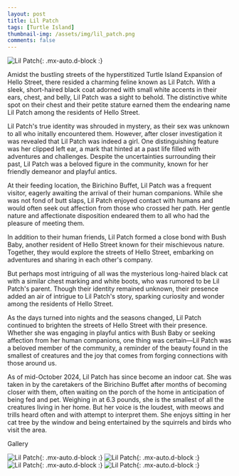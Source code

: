 ```yaml
---
layout: post
title: Lil Patch
tags: [Turtle Island]
thumbnail-img: /assets/img/lil_patch.png
comments: false
---
```


![Lil Patch](/assets/img/lil_patch.png){: .mx-auto.d-block :}

Amidst the bustling streets of the hyperstitized Turtle Island Expansion of Hello Street, there resided a charming feline known as Lil Patch. With a sleek, short-haired black coat adorned with small white accents in their ears, chest, and belly, Lil Patch was a sight to behold. The distinctive white spot on their chest and their petite stature earned them the endearing name Lil Patch among the residents of Hello Street.

Lil Patch's true identity was shrouded in mystery, as their sex was unknown to all who initally encountered them. However, after closer investigation it was revealed that Lil Patch was indeed a girl. One distinguishing feature was her clipped left ear, a mark that hinted at a past life filled with adventures and challenges. Despite the uncertainties surrounding their past, Lil Patch was a beloved figure in the community, known for her friendly demeanor and playful antics.

At their feeding location, the Birichino Buffet, Lil Patch was a frequent visitor, eagerly awaiting the arrival of their human companions. While she was not fond of butt slaps, Lil Patch enjoyed contact with humans and would often seek out affection from those who crossed her path. Her gentle nature and affectionate disposition endeared them to all who had the pleasure of meeting them.

In addition to their human friends, Lil Patch formed a close bond with Bush Baby, another resident of Hello Street known for their mischievous nature. Together, they would explore the streets of Hello Street, embarking on adventures and sharing in each other's company.

But perhaps most intriguing of all was the mysterious long-haired black cat with a similar chest marking and white boots, who was rumored to be Lil Patch's parent. Though their identity remained unknown, their presence added an air of intrigue to Lil Patch's story, sparking curiosity and wonder among the residents of Hello Street.

As the days turned into nights and the seasons changed, Lil Patch continued to brighten the streets of Hello Street with their presence. Whether she was engaging in playful antics with Bush Baby or seeking affection from her human companions, one thing was certain—Lil Patch was a beloved member of the community, a reminder of the beauty found in the smallest of creatures and the joy that comes from forging connections with those around us.

As of mid-October 2024, Lil Patch has since become an indoor cat. She was taken in by the caretakers of the Birichino Buffet after months of becoming closer with them, often waiting on the porch of the home in anticipation of being fed and pet. Weighing in at 6.3 pounds, she is the smallest of all the creatures living in her home. But her voice is the loudest, with meows and trills heard often and with attempt to interpret them. She enjoys sitting in her cat tree by the window and being entertained by the squirrels and birds who visit the area.

Gallery

![Lil Patch](/assets/img/lil_patch0.png){: .mx-auto.d-block :}
![Lil Patch](/assets/img/lil_patch1.png){: .mx-auto.d-block :}
![Lil Patch](/assets/img/lil_patch2.png){: .mx-auto.d-block :}
![Lil Patch](/assets/img/lil_patch3.png){: .mx-auto.d-block :}